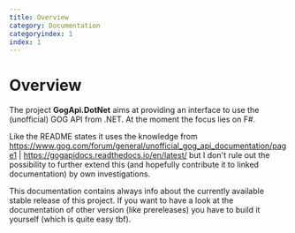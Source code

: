 ```yaml
---
title: Overview
category: Documentation
categoryindex: 1
index: 1
---
```


# Overview

The project **GogApi.DotNet** aims at providing an interface to use the (unofficial) GOG API from .NET.
At the moment the focus lies on F#.

Like the README states it uses the knowledge from
<https://www.gog.com/forum/general/unofficial_gog_api_documentation/page1> |
<https://gogapidocs.readthedocs.io/en/latest/> but
I don't rule out the possibility to further extend this (and hopefully contribute
it to linked documentation) by own investigations.

This documentation contains always info about the currently available stable release
of this project. If you want to have a look at the documentation of other version
(like prereleases) you have to build it yourself (which is quite easy tbf).
